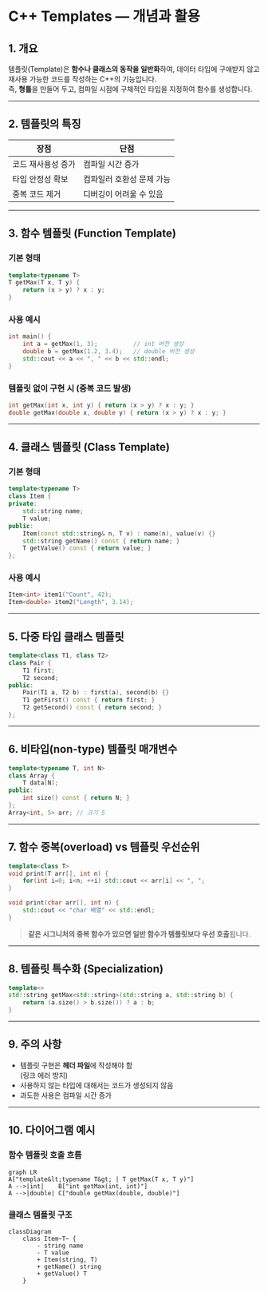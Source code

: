 # C++ Templates — 개념과 활용

## 1. 개요
템플릿(Template)은 **함수나 클래스의 동작을 일반화**하여, 데이터 타입에 구애받지 않고 재사용 가능한 코드를 작성하는 C++의 기능입니다.  
즉, **형틀**을 만들어 두고, 컴파일 시점에 구체적인 타입을 지정하여 함수를 생성합니다.

---

## 2. 템플릿의 특징

| 장점 | 단점 |
|------|------|
| 코드 재사용성 증가 | 컴파일 시간 증가 |
| 타입 안정성 확보 | 컴파일러 호환성 문제 가능 |
| 중복 코드 제거 | 디버깅이 어려울 수 있음 |

---

## 3. 함수 템플릿 (Function Template)

### 기본 형태
```cpp
template<typename T>
T getMax(T x, T y) {
    return (x > y) ? x : y;
}
```

### 사용 예시
```cpp
int main() {
    int a = getMax(1, 3);          // int 버전 생성
    double b = getMax(1.2, 3.4);   // double 버전 생성
    std::cout << a << ", " << b << std::endl;
}
```

### 템플릿 없이 구현 시 (중복 코드 발생)
```cpp
int getMax(int x, int y) { return (x > y) ? x : y; }
double getMax(double x, double y) { return (x > y) ? x : y; }
```

---

## 4. 클래스 템플릿 (Class Template)

### 기본 형태
```cpp
template<typename T>
class Item {
private:
    std::string name;
    T value;
public:
    Item(const std::string& n, T v) : name(n), value(v) {}
    std::string getName() const { return name; }
    T getValue() const { return value; }
};
```

### 사용 예시
```cpp
Item<int> item1("Count", 42);
Item<double> item2("Length", 3.14);
```

---

## 5. 다중 타입 클래스 템플릿
```cpp
template<class T1, class T2>
class Pair {
    T1 first;
    T2 second;
public:
    Pair(T1 a, T2 b) : first(a), second(b) {}
    T1 getFirst() const { return first; }
    T2 getSecond() const { return second; }
};
```

---

## 6. 비타입(non-type) 템플릿 매개변수
```cpp
template<typename T, int N>
class Array {
    T data[N];
public:
    int size() const { return N; }
};
Array<int, 5> arr; // 크기 5
```

---

## 7. 함수 중복(overload) vs 템플릿 우선순위
```cpp
template<class T>
void print(T arr[], int n) {
    for(int i=0; i<n; ++i) std::cout << arr[i] << ", ";
}

void print(char arr[], int n) {
    std::cout << "char 배열" << std::endl;
}
```
> **같은 시그니처의 중복 함수가 있으면 일반 함수가 템플릿보다 우선 호출**됩니다.

---

## 8. 템플릿 특수화 (Specialization)
```cpp
template<>
std::string getMax<std::string>(std::string a, std::string b) {
    return (a.size() > b.size()) ? a : b;
}
```

---

## 9. 주의 사항
- 템플릿 구현은 **헤더 파일**에 작성해야 함  
  (링크 에러 방지)
- 사용하지 않는 타입에 대해서는 코드가 생성되지 않음
- 과도한 사용은 컴파일 시간 증가

---

## 10. 다이어그램 예시

### 함수 템플릿 호출 흐름
```mermaid
graph LR
A["template&lt;typename T&gt; | T getMax(T x, T y)"]
A -->|int|    B["int getMax(int, int)"]
A -->|double| C["double getMax(double, double)"]
```

### 클래스 템플릿 구조
```mermaid
classDiagram
    class Item~T~ {
        - string name
        - T value
        + Item(string, T)
        + getName() string
        + getValue() T
    }
```

